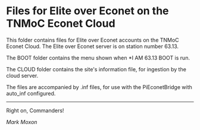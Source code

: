 # Files for Elite over Econet on the TNMoC Econet Cloud

This folder contains files for Elite over Econet accounts on the TNMoC Econet Cloud. The Elite over Econet server is on station number 63.13.

The BOOT folder contains the menu shown when *I AM 63.13 BOOT is run.

The CLOUD folder contains the site's information file, for ingestion by the cloud server.

The files are accompanied by .inf files, for use with the PiEconetBridge with auto_inf configured.

---

Right on, Commanders!

_Mark Moxon_